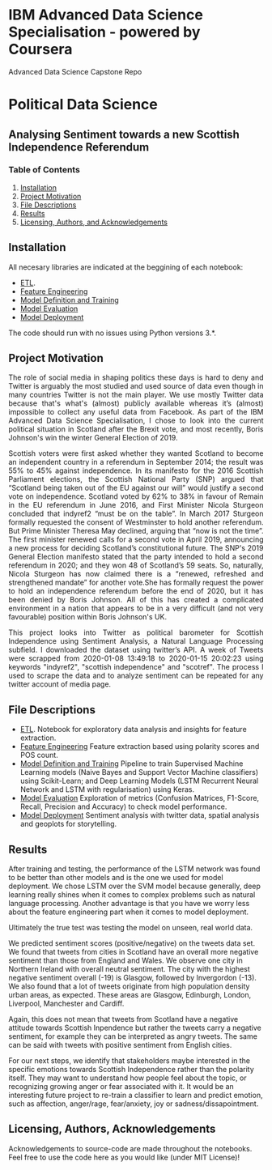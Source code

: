 # IBM Advanced Data Science Specialisation - powered by Coursera
Advanced Data Science Capstone Repo

# Political Data Science
## Analysing Sentiment towards a new Scottish Independence Referendum

### Table of Contents

1. [Installation](#installation)
2. [Project Motivation](#motivation)
3. [File Descriptions](#files)
4. [Results](#results)
5. [Licensing, Authors, and Acknowledgements](#licensing)

## Installation <a name="installation"></a>

All necesary libraries are indicated at the beggining of each notebook:
  - [ETL](ETL_Sentiment_Analysis_Scotref2.ipynb).  
  - [Feature Engineering](Feature_Engineering_Sentiment_Analysis_Scotref2.ipynb)
  - [Model Definition and Training](Models_Definition_&_Training_Sentiment_Analysis_Scotref2.ipynb)
  - [Model Evaluation](Model_Evaluation_Sentiment_Analysis_Scotref2.ipynb)
  - [Model Deployment](Model_Deployment_Sentiment_Analysis_Scotref2.ipynb)

The code should run with no issues using Python versions 3.*.

## Project Motivation<a name="motivation"></a>

<p align=justify>
The role of social media in shaping politics these days is hard to deny and Twitter is arguably the most studied and used source of data even though in many countries Twitter is not the main player. We use mostly Twitter data because that's what's (almost) publicly available whereas it’s (almost) impossible to collect any useful data from Facebook. As part of the IBM Advanced Data Science Specialisation, I chose to look into the current political situation in Scotland after the Brexit vote, and most recently, Boris Johnson's win the winter General Election of 2019.</p>

<p align=justify>
Scottish voters were first asked whether they wanted Scotland to become an independent country in a referendum in September 2014; the result was 55% to 45% against independence. In its manifesto for the 2016 Scottish Parliament elections, the Scottish National Party (SNP) argued that “Scotland being taken out of the EU against our will” would justify a second vote on independence. Scotland voted by 62% to 38% in favour of Remain in the EU referendum in June 2016, and First Minister Nicola Sturgeon concluded that indyref2 “must be on the table”. In March 2017 Sturgeon formally requested the consent of Westminster to hold another referendum. But Prime Minister Theresa May declined, arguing that “now is not the time”. The first minister renewed calls for a second vote in April 2019, announcing a new process for deciding Scotland’s constitutional future. The SNP's 2019 General Election manifesto stated that the party intended to hold a second referendum in 2020; and they won 48 of Scotland’s 59 seats. So, naturally, Nicola Sturgeon has now claimed there is a “renewed, refreshed and strengthened mandate” for another vote.She has formally request the power to hold an independence referendum before the end of 2020, but it has been denied by Boris Johnson. All of this has created a complicated environment in a nation that appears to be in a very difficult (and not very favourable) position within Boris Johnson's UK.</p>

<p align=justify>
This project looks into Twitter as political barometer for Scottish Independence using Sentiment Analysis, a Natural Language Processing subfield. I downloaded the dataset using twitter’s API. A week of Tweets were scrapped from 2020-01-08 13:49:18 to 2020-01-15 20:02:23 using keywords "indyref2", "scottish independence" and "scotref". The process I used to scrape the data and to analyze sentiment can be repeated for any twitter account of media page.</p>


## File Descriptions <a name="files"></a>

  - [ETL](ETL_Sentiment_Analysis_Scotref2.ipynb).  Notebook for exploratory data analysis and insights for feature extraction. 
  - [Feature Engineering](Feature_Engineering_Sentiment_Analysis_Scotref2.ipynb)  Feature extraction based using polarity scores and POS count. 
  - [Model Definition and Training](Models_Definition_&_Training_Sentiment_Analysis_Scotref2.ipynb) Pipeline to train Supervised Machine Learning models (Naive Bayes and Support Vector Machine classifiers) using Scikit-Learn; and Deep Learning Models (LSTM Recurrent Neural Network and LSTM with regularisation) using Keras. 
  - [Model Evaluation](Model_Evaluation_Sentiment_Analysis_Scotref2.ipynb) Exploration of metrics (Confusion Matrices, F1-Score, Recall, Precision and Accuracy) to check model performance.
  - [Model Deployment](Model_Deployment_Sentiment_Analysis_Scotref2.ipynb) Sentiment analysis with twitter data, spatial analysis and geoplots for storytelling.

## Results<a name="results"></a>

After training and testing, the performance of the LSTM network was found to be better than other models and is the one we used for model deployment. We chose LSTM over the SVM model because generally, deep learning really shines when it comes to complex problems such as natural language processing. Another advantage is that you have we worry less about the feature engineering part when it comes to model deployment.

Ultimately the true test was testing the model on unseen, real world data.

We predicted sentiment scores (positive/negative) on the tweets data set. We found that tweets from cities in Scotland have an overall more negative sentiment than those from England and Wales. We observe one city in Northern Ireland with overall neutral sentiment. The city with the highest negative sentiment overall (-19) is Glasgow, followed by Invergordon (-13). We also found that a lot of tweets originate from high population density urban areas, as expected. These areas are Glasgow, Edinburgh, London, Liverpool, Manchester and Cardiff.

Again, this does not mean that tweets from Scotland have a negative attitude towards Scottish Inpendence but rather the tweets carry a negative sentiment, for example they can be interpreted as angry tweets. The same can be said with tweets with positive sentiment from  English cities. 

For our next steps, we identify that stakeholders maybe interested in the specific emotions towards Scottish Independence rather than the polarity itself. They may want to understand how people feel about the topic, or recognizing growing anger or fear associated with it. It would be an interesting future project to re-train a classifier to learn and predict emotion, such as affection, anger/rage, fear/anxiety, joy or sadness/dissapointment.

## Licensing, Authors, Acknowledgements<a name="licensing"></a>

Acknowledgements to source-code are made throughout the notebooks. Feel free to use the code here as you would like (under MIT License)! 
